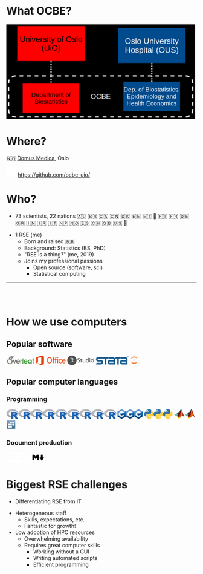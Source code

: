 <!--
Lightning talks are presentations that are limited to a maximum of 2 minutes and no more than 2 slides including any title slide. They allow you to introduce your group or give a high-level overview of a project.

We've received your abstract "RSE work done at the Oslo Centre for Biostatistics and Epidemiology" to which we have assigned id #7.

Kind regards,
The organizers of Nordic-RSE Online Get-Together
-->

<!--
header: "
	**RSE work done at OCBE (Oslo Centre for Biostatistics and Epidemiology)**

	Waldir Leôncio Netto
"
-->

<br>
<div class="twocols">

# What OCBE?

  <div data-marpit-fragment>

  <img src="img/ocbe.png" height=250>

  </div>

# Where?

  <div data-marpit-fragment>

  :norway: [Domus Medica](https://www.uio.no/english/about/getting-around/areas/gaustad/ga01/), Oslo
  <!-- :globe_with_meridians: https://www.med.uio.no/imb/english/research/centres/ocbe/ -->
  <img src="img/GitHub-Mark-Light-120px-plus.png" height=26> https://github.com/ocbe-uio/

  </div>

<p class="break"></p>

# Who?

  <div data-marpit-fragment>

  - 73 scientists, 22 nations
    :australia: :brazil: :canada: :cn: :denmark: :estonia: :ethiopia: 🏴󠁧󠁢󠁥󠁮󠁧󠁿 :finland: :fr: :de:
    :greece: :india: :iran: :it: :nepal: :norway: :es: :switzerland: :gb: :us: 🏴󠁧󠁢󠁷󠁬󠁳󠁿
  * 1 RSE (me)
    - Born and raised :brazil:
    - Background: Statistics (BS, PhD)
    * "RSE is a thing?" (me, 2019)
    * Joins my professional passions
      - Open source (software, sci)
      - Statistical computing

  </div>

</div>

---

<br><br>
<div class="twocols">

  # How we use computers

  ## Popular software

  <div data-marpit-fragment>

  <img src="img/overleaf_wide_colour_light_bg.svg" height=25> <img src="img/Microsoft_Office_2013_logo_and_wordmark.svg" height=25>
  <img src="img/RStudio-Logo-gray.svg" height=25> <img src="img/Stata_logo_med_blue.png" height=25> <img src="img/Jupyter_logo-light.svg" height=25>

  </div>

  ## Popular computer languages

  ### Programming

  <div data-marpit-fragment>

  <img src="img/R.png" height=25><img src="img/R.png" height=25><img src="img/R.png" height=25><img src="img/R.png" height=25><img src="img/R.png" height=25><img src="img/R.png" height=25><img src="img/R.png" height=25><img src="img/R.png" height=25><img src="img/R.png" height=25> <img src="img/Cpp.png" height=25><img src="img/Cpp.png" height=25><img src="img/Cpp.png" height=25> <img src="img/Python.png" height=25><img src="img/Python.png" height=25><img src="img/Python.png" height=25> <img src="img/Matlab.png" height=25><img src="img/Matlab.png" height=25> <img src="img/Stata.png" height=25>

  </div>

  ### Document production

  <div data-marpit-fragment>

  <img src="img/LaTeX-light.svg" height=25> <img src="img/markdown-light.svg" height=25>

  </div>

  <p class="break"></p>

  <div data-marpit-fragment>

  # Biggest RSE challenges

  - Differentiating RSE from IT
  * Heterogeneous staff
    - Skills, expectations, etc.
    - Fantastic for growth!
  * Low adoption of HPC resources
    - Overwhelming availability
    - Requires great computer skills
      - Working without a GUI
      - Writing automated scripts
      - Efficient programming

<!--
No problem understanding what an RSE does. It mixes up a bit with IT
work, though.
-->

  </div>
</div>
